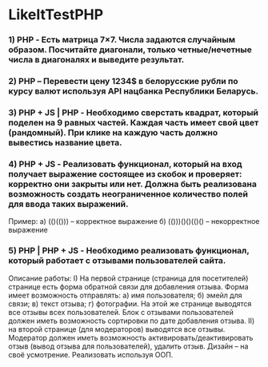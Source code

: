 # LikeItTestPHP

### 1)	PHP - Есть матрица 7×7. Числа задаются случайным образом. Посчитайте диагонали, только четные/нечетные числа в диагоналях и выведите результат.
### 2)	PHP – Перевести цену 1234$ в белорусские рубли по курсу валют используя API нацбанка Республики Беларусь.
### 3)	PHP + JS | PHP - Необходимо сверстать квадрат, который поделен на 9 равных частей. Каждая часть имеет свой цвет (рандомный). При клике на каждую часть должно вывестись название цвета.
### 4)	PHP + JS - Реализовать функционал, который на вход получает выражение состоящее из скобок и проверяет: корректно они закрыты или нет. Должна быть реализована возможность создать неограниченное количество полей для ввода таких выражений.
Пример:
а) (()(())) – корректное выражение
б) (()))()()(()() – некорректное выражение
### 5)	PHP | PHP + JS - Необходимо реализовать функционал, который работает с отзывами пользователей сайта.
Описание работы: 
I) На первой странице (страница для посетителей) странице есть форма обратной связи для добавления отзыва. Форма имеет возможность отправлять: а) имя пользователя; б) эмейл для связи; в) текст отзыва; г) фотографии. На этой же странице выводятся все отзывы всех пользователей. Блок с отзывами пользователей должен иметь возможность сортировки по дате добавления отзыва.
II) на второй странице (для модераторов) выводятся все отзывы. Модератор должен иметь возможность активировать/деактивировать отзыв (вывод отзыва для пользователей), удалить отзыв.
Дизайн – на своё усмотрение.
Реализовать используя ООП.

